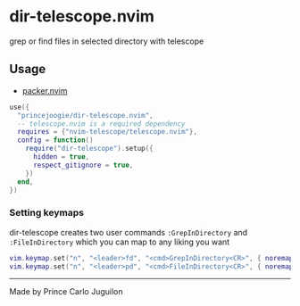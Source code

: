 # dir-telescope.nvim

grep or find files in selected directory with telescope

## Usage

- [packer.nvim](https://github.com/wbthomason/packer.nvim)

```lua
use({
  "princejoogie/dir-telescope.nvim",
  -- telescope.nvim is a required dependency
  requires = {"nvim-telescope/telescope.nvim"},
  config = function()
    require("dir-telescope").setup({
      hidden = true,
      respect_gitignore = true,
    })
  end,
})
```

### Setting keymaps

dir-telescope creates two user commands `:GrepInDirectory` and `:FileInDirectory` which you can map to any liking you want

```lua
vim.keymap.set("n", "<leader>fd", "<cmd>GrepInDirectory<CR>", { noremap = true, silent = true })
vim.keymap.set("n", "<leader>pd", "<cmd>FileInDirectory<CR>", { noremap = true, silent = true })
```

---

Made by Prince Carlo Juguilon
